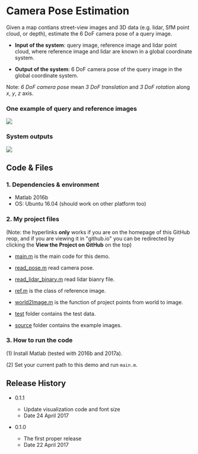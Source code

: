 # **Camera Pose Estimation**
Given a map contians street-view images and 3D data (e.g. lidar, SfM point cloud, or depth), estimate the 6 DoF camera pose of a query image.

* **Input of the system**: query image, reference image and lidar point cloud, where reference image and lidar are known in a global coordinate system.

* **Output of the system**: 6 DoF camera pose of the query image in the global coordinate system.

Note: _6 DoF camera pose_ mean _3 DoF translation_ and  _3 DoF rotation_ along _x_, _y_, _z_ axis. 

### One example of query and reference images
![][image0]

### System outputs
![][image1]

## Code & Files
### 1. Dependencies & environment

* Matlab 2016b
* OS: Ubuntu 16.04 (should work on other platform too)

### 2. My project files

(Note: the hyperlinks **only** works if you are on the homepage of this GitHub reop,
and if you are viewing it in "github.io" you can be redirected by clicking the **View the Project on GitHub** on the top)

* [main.m](main.m) is the main code for this demo.

* [read_pose.m](read_pose.m) read camera pose.

* [read_lidar_binary.m](read_lidar_binary.m) read lidar bianry file.

* [ref.m](ref.m) is the class of reference image.

* [world2Image.m](world2Image.m) is the function of project points from world to image.

* [test](data) folder contains the test data.

* [source](source) folder contains the example images.

### 3. How to run the code

(1) Install Matlab (tested with 2016b and 2017a).

(2) Set your current path to this demo and run `main.m`.


## Release History

* 0.1.1
    * Update visualization code and font size
    * Date 24 April 2017

* 0.1.0
    * The first proper release
    * Date 22 April 2017


[//]: # (References)
[image0]: source/images.jpg
[image1]: source/objects.jpg


